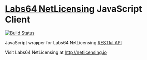 # [Labs64 NetLicensing](http://netlicensing.io) JavaScript Client

[![Build Status](https://travis-ci.org/Labs64/NetLicensingClient-javascript.svg?branch=master)](https://travis-ci.org/Labs64/NetLicensingClient-javascript)

JavaScript wrapper for Labs64 NetLicensing [RESTful API](http://l64.cc/nl10)

Visit Labs64 NetLicensing at http://netlicensing.io

